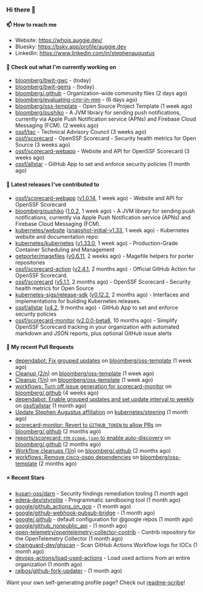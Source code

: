 ### Hi there 👋

#### 📫 How to reach me

- Website: https://whois.auggie.dev/
- Bluesky: https://bsky.app/profile/auggie.dev
- LinkedIn: https://www.linkedin.com/in/stephenaugustus

#### 👷 Check out what I'm currently working on

- [bloomberg/bwit-gwc](https://github.com/bloomberg/bwit-gwc) -  (today)
- [bloomberg/bwit-gems](https://github.com/bloomberg/bwit-gems) -  (today)
- [bloomberg/.github](https://github.com/bloomberg/.github) - Organization-wide community files (2 days ago)
- [bloomberg/evaluating-cmr-in-mm](https://github.com/bloomberg/evaluating-cmr-in-mm) -  (6 days ago)
- [bloomberg/oss-template](https://github.com/bloomberg/oss-template) - Open Source Project Template (1 week ago)
- [bloomberg/pushiko](https://github.com/bloomberg/pushiko) - A JVM library for sending push notifications, currently via Apple Push Notification service (APNs) and Firebase Cloud Messaging (FCM). (2 weeks ago)
- [ossf/tac](https://github.com/ossf/tac) - Technical Advisory Council (3 weeks ago)
- [ossf/scorecard](https://github.com/ossf/scorecard) - OpenSSF Scorecard - Security health metrics for Open Source (3 weeks ago)
- [ossf/scorecard-webapp](https://github.com/ossf/scorecard-webapp) - Website and API for OpenSSF Scorecard (3 weeks ago)
- [ossf/allstar](https://github.com/ossf/allstar) - GitHub App to set and enforce security policies (1 month ago)

#### 🔭 Latest releases I've contributed to

- [ossf/scorecard-webapp](https://github.com/ossf/scorecard-webapp) ([v1.0.14](https://github.com/ossf/scorecard-webapp/releases/tag/v1.0.14), 1 week ago) - Website and API for OpenSSF Scorecard
- [bloomberg/pushiko](https://github.com/bloomberg/pushiko) ([1.0.2](https://github.com/bloomberg/pushiko/releases/tag/1.0.2), 1 week ago) - A JVM library for sending push notifications, currently via Apple Push Notification service (APNs) and Firebase Cloud Messaging (FCM).
- [kubernetes/website](https://github.com/kubernetes/website) ([snapshot-initial-v1.33](https://github.com/kubernetes/website/releases/tag/snapshot-initial-v1.33), 1 week ago) - Kubernetes website and documentation repo: 
- [kubernetes/kubernetes](https://github.com/kubernetes/kubernetes) ([v1.33.0](https://github.com/kubernetes/kubernetes/releases/tag/v1.33.0), 1 week ago) - Production-Grade Container Scheduling and Management
- [getporter/magefiles](https://github.com/getporter/magefiles) ([v0.6.11](https://github.com/getporter/magefiles/releases/tag/v0.6.11), 2 weeks ago) - Magefile helpers for porter repositories
- [ossf/scorecard-action](https://github.com/ossf/scorecard-action) ([v2.4.1](https://github.com/ossf/scorecard-action/releases/tag/v2.4.1), 2 months ago) - Official GitHub Action for OpenSSF Scorecard.
- [ossf/scorecard](https://github.com/ossf/scorecard) ([v5.1.1](https://github.com/ossf/scorecard/releases/tag/v5.1.1), 2 months ago) - OpenSSF Scorecard - Security health metrics for Open Source
- [kubernetes-sigs/release-sdk](https://github.com/kubernetes-sigs/release-sdk) ([v0.12.2](https://github.com/kubernetes-sigs/release-sdk/releases/tag/v0.12.2), 2 months ago) - Interfaces and implementations for building Kubernetes releases.
- [ossf/allstar](https://github.com/ossf/allstar) ([v4.2](https://github.com/ossf/allstar/releases/tag/v4.2), 9 months ago) - GitHub App to set and enforce security policies
- [ossf/scorecard-monitor](https://github.com/ossf/scorecard-monitor) ([v2.0.0-beta8](https://github.com/ossf/scorecard-monitor/releases/tag/v2.0.0-beta8), 10 months ago) - Simplify OpenSSF Scorecard tracking in your organization with automated markdown and JSON reports, plus optional GitHub issue alerts

#### 🔨 My recent Pull Requests

- [dependabot: Fix grouped updates](https://github.com/bloomberg/oss-template/pull/10) on [bloomberg/oss-template](https://github.com/bloomberg/oss-template) (1 week ago)
- [Cleanup (2/n)](https://github.com/bloomberg/oss-template/pull/9) on [bloomberg/oss-template](https://github.com/bloomberg/oss-template) (1 week ago)
- [Cleanup (1/n)](https://github.com/bloomberg/oss-template/pull/7) on [bloomberg/oss-template](https://github.com/bloomberg/oss-template) (1 week ago)
- [workflows: Turn off issue generation for scorecard-monitor](https://github.com/bloomberg/.github/pull/23) on [bloomberg/.github](https://github.com/bloomberg/.github) (4 weeks ago)
- [dependabot: Enable grouped updates and set update interval to weekly](https://github.com/ossf/allstar/pull/671) on [ossf/allstar](https://github.com/ossf/allstar) (1 month ago)
- [Update Stephen Augustus affiliation](https://github.com/kubernetes/steering/pull/290) on [kubernetes/steering](https://github.com/kubernetes/steering) (1 month ago)
- [scorecard-monitor: Revert to `GITHUB_TOKEN` to allow PRs](https://github.com/bloomberg/.github/pull/14) on [bloomberg/.github](https://github.com/bloomberg/.github) (2 months ago)
- [reports/scorecard: rm `scope.json` to enable auto-discovery](https://github.com/bloomberg/.github/pull/13) on [bloomberg/.github](https://github.com/bloomberg/.github) (2 months ago)
- [Workflow cleanups (1/n)](https://github.com/bloomberg/.github/pull/12) on [bloomberg/.github](https://github.com/bloomberg/.github) (2 months ago)
- [workflows: Remove cisco-ospo dependencies](https://github.com/bloomberg/oss-template/pull/4) on [bloomberg/oss-template](https://github.com/bloomberg/oss-template) (2 months ago)

#### ⭐ Recent Stars

- [kusari-oss/darn](https://github.com/kusari-oss/darn) - Security findings remediation tooling (1 month ago)
- [edera-dev/styrolite](https://github.com/edera-dev/styrolite) - Programmatic sandboxing tool (1 month ago)
- [google/github_actions_on_gcp](https://github.com/google/github_actions_on_gcp) -  (1 month ago)
- [google/github-webhook-pubsub-bridge](https://github.com/google/github-webhook-pubsub-bridge) -  (1 month ago)
- [google/.github](https://github.com/google/.github) - default configuration for @google repos (1 month ago)
- [google/github_nonpublic_api](https://github.com/google/github_nonpublic_api) -  (1 month ago)
- [open-telemetry/opentelemetry-collector-contrib](https://github.com/open-telemetry/opentelemetry-collector-contrib) - Contrib repository for the OpenTelemetry Collector (1 month ago)
- [chainguard-dev/ghscan](https://github.com/chainguard-dev/ghscan) - Scan GitHub Actions Workflow logs for IOCs (1 month ago)
- [devops-actions/load-used-actions](https://github.com/devops-actions/load-used-actions) - Load used actions from an entire organization (1 month ago)
- [rajbos/github-fork-updater](https://github.com/rajbos/github-fork-updater) -  (1 month ago)



Want your own self-generating profile page? Check out [readme-scribe](https://github.com/muesli/readme-scribe)!
